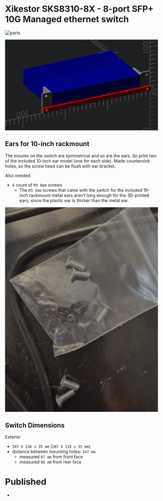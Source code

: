 # Xikestor SKS8310-8X - 8-port SFP+ 10G Managed ethernet switch

![parts](assembly.png)

![mockup](in-place-sizing.png)

## Ears for 10-inch rackmount

The mounts on the switch are symmetrical and so are the ears. So print two of the included 10-inch ear model (one for each side). Made countersink holes, so the screw head can be flush with ear bracket.

Also needed:

- `6` count of `M3 8mm` screws
  - The `M3 5mm` screws that came with the switch for the included 19-inch rackmount metal ears aren't long enough for the 3D-printed ears, since the plastic ear is thicker than the metal ear.

![included screws versus used screws](m3_screws.jpg)


## Switch Dimensions

Exterior

-	`207 X 136 x 35 mm` (`207 X 133 x 35 mm`)
-	distance between mounting holes: `147 mm`
	-	measured `67 mm` from front face
	-	measured `66 mm` from rear face


# Published

-
